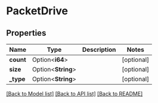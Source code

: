 # PacketDrive

## Properties

Name | Type | Description | Notes
------------ | ------------- | ------------- | -------------
**count** | Option<**i64**> |  | [optional]
**size** | Option<**String**> |  | [optional]
**_type** | Option<**String**> |  | [optional]

[[Back to Model list]](../README.md#documentation-for-models) [[Back to API list]](../README.md#documentation-for-api-endpoints) [[Back to README]](../README.md)


